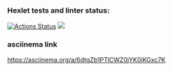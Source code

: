 ### Hexlet tests and linter status:
[![Actions Status](https://github.com/gorshkovga/python-project-lvl1/workflows/hexlet-check/badge.svg)](https://github.com/gorshkovga/python-project-lvl1/actions)
<a href="https://codeclimate.com/github/gorshkovga/python-project-lvl1/maintainability"><img src="https://api.codeclimate.com/v1/badges/04dd0f3cea288fddeda7/maintainability" /></a>

### asciinema link
https://asciinema.org/a/6dtgZb1PTlCWZ0jYK0jKGxc7K

